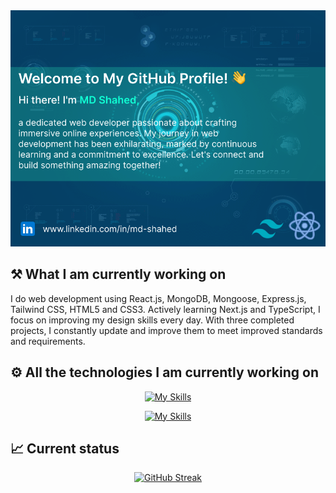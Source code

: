 <a href="www.linkedin.com/in/md-shahed">
<img  src="./images/bacground-image.png" alt="background image" />
</a>

## ⚒ What I am currently working on

I do web development using React.js, MongoDB, Mongoose, Express.js, Tailwind
CSS, HTML5 and CSS3. Actively learning Next.js and TypeScript, I focus on
improving my design skills every day. With three completed projects, I
constantly update and improve them to meet improved standards and requirements.

## ⚙ All the technologies I am currently working on

<p align="center">
  <a href="https://skillicons.dev">
    <img src="https://skillicons.dev/icons?i=react,js,express,mongodb,nodejs" alt="My Skills">
  </a>
</p>

<p align="center">
  <a href="https://skillicons.dev">
    <img src="https://skillicons.dev/icons?i=tailwind,html,css,github" alt="My Skills">
  </a>
</p>


## 📈 Current status

<p align="center">
  <a href="https://git.io/streak-stats">
    <img src="https://github-readme-streak-stats.herokuapp.com?user=Shahed007&theme=violet-punch" alt="GitHub Streak">
  </a>
</p>
